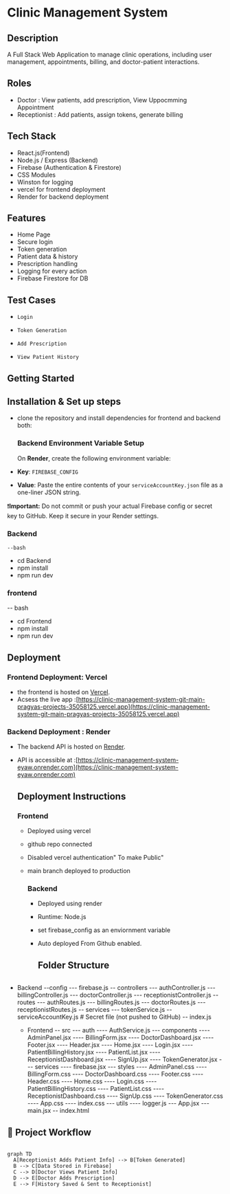 # Clinic Management System

## Description
A Full Stack Web  Application to manage clinic operations, including user management, appointments, billing, and doctor-patient interactions.
## Roles
 - Doctor : View patients, add prescription, View Uppocmming Appointment
 - Receptionist : Add patients, assign tokens, generate billing

## Tech Stack
- React.js(Frontend)
- Node.js / Express (Backend)
- Firebase (Authentication & Firestore)
- CSS Modules
- Winston for logging
- vercel for  frontend deployment
- Render for backend deployment

## Features
- Home Page
-  Secure login
- Token generation
- Patient data & history
- Prescription handling
- Logging for every action
- Firebase Firestore for DB

##  Test Cases
-     Login
-     Token Generation
-     Add Prescription
-     View Patient History

## Getting Started
## Installation & Set up steps
- clone the repository and install dependencies for frontend and backend both:
  ###  Backend Environment Variable Setup

   On **Render**, create the following environment variable:

 - **Key**: `FIREBASE_CONFIG`
 - **Value**: Paste the entire contents of your `serviceAccountKey.json` file as a one-liner JSON string.

❗️**Important:** Do not commit or push your actual Firebase config or secret key to GitHub. Keep it secure in your Render settings.

  ### Backend
    --bash
  - cd Backend
  - npm install
  - npm run dev
  ### frontend
   -- bash
  - cd Frontend
  - npm install
  - npm run dev

## Deployment
### Frontend Deployment: Vercel
- the frontend is hosted on [Vercel](https://vercel.com).
- Acsess the live app :[https://clinic-management-system-git-main-pragyas-projects-35058125.vercel.app](https://clinic-management-system-git-main-pragyas-projects-35058125.vercel.app)

### Backend Deployment : Render
- The backend API is hosted on [Render](https://render.com).
- API is accessible at :[https://clinic-management-system-eyaw.onrender.com](https://clinic-management-system-eyaw.onrender.com)

   ## Deployment  Instructions
  ### Frontend
  - Deployed using vercel
  - github repo connected
  - Disabled vercel authentication" To make Public"
  - main branch deployed to production
    
    ### Backend
    - Deployed using render
    - Runtime: Node.js
    - set firebase_config as an enviornment variable
    - Auto deployed From Github enabled.

      ## Folder Structure
      
      ```bash
 - Backend
  --config
      --- firebase.js
   -- controllers
   --- authController.js
   --- billingController.js
--- doctorController.js
--- receptionistController.js
-- routes
--- authRoutes.js
--- billingRoutes.js
--- doctorRoutes.js
--- receptionistRoutes.js
-- services
--- tokenService.js
-- serviceAccountKey.js  #  Secret file (not pushed to GitHub)
-- index.js
   - Frontend
-- src
--- auth
---- AuthService.js
--- components
---- AdminPanel.jsx
---- BillingForm.jsx
---- DoctorDashboard.jsx
---- Footer.jsx
---- Header.jsx
---- Home.jsx
---- Login.jsx
---- PatientBillingHistory.jsx
---- PatientList.jsx
---- ReceptionistDashboard.jsx
---- SignUp.jsx
---- TokenGenerator.jsx
--- services
---- firebase.jsx
--- styles
---- AdminPanel.css
---- BillingForm.css
---- DoctorDashboard.css
---- Footer.css
---- Header.css
---- Home.css
---- Login.css
---- PatientBillingHistory.css
---- PatientList.css
---- ReceptionistDashboard.css
---- SignUp.css
---- TokenGenerator.css
---- App.css
---- index.css
--- utils
---- logger.js
--- App.jsx
--- main.jsx
-- index.html


      
      
      



  ## 🔄 Project Workflow

```mermaid

graph TD
  A[Receptionist Adds Patient Info] --> B[Token Generated]
  B --> C[Data Stored in Firebase]
  C --> D[Doctor Views Patient Info]
  D --> E[Doctor Adds Prescription]
  E --> F[History Saved & Sent to Receptionist]













      
  





